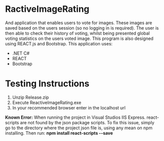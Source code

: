 # RactiveImageRating
And application that enables users to vote for images. These images are saved based on the users session (so no logging in is required). The user is then able to check their history of voting, whilst being presented global voting statistics on the users voted image. This program is also designed using REACT.js and Bootstrap.
This application uses:
- .NET C#
- REACT
- Bootstrap


# Testing Instructions
1. Unzip Release.zip
2. Execute ReactiveImageRating.exe
3. In your recommended browser enter in the localhost url


**Known Error:** When running the project in Visual Studios IIS Express. react-scripts are not found by the json package scripts. To fix this issue, simply go to the directory where the project json file is, using any mean on npm installing. Then run: **npm install react-scripts --save**
